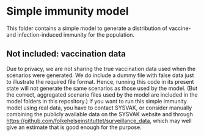 # Simple immunity model

This folder contains a simple model to generate a distribution of vaccine- and infection-induced immunity for the population. 

## Not included: vaccination data
Due to privacy, we are not sharing the true vaccination data used when the scenarios were generated. We do include a dummy file with false data just to illustrate the required file format. Hence, running this code in its present state will not generate the same scenarios as those used by the model. (But the correct, aggregated scenario files used by the model are included in the model folders in this repository.) If you want to run this simple immunity model using real data, you have to contact SYSVAK, or consider manually combining the publicly available data on the SYSVAK website and through https://github.com/folkehelseinstituttet/surveillance_data, which may well give an estimate that is good enough for the purpose.